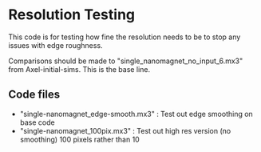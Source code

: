 # Resolution Testing
This code is for testing how fine the resolution needs to be to stop any issues with edge roughness.

Comparisons should be made to "single_nanomagnet_no_input_6.mx3" from Axel-initial-sims. This is the base line.

## Code files
- "single-nanomagnet_edge-smooth.mx3" : Test out edge smoothing on base code
- "single-nanomagnet_100pix.mx3" : Test out high res version (no smoothing) 100 pixels rather than 10
